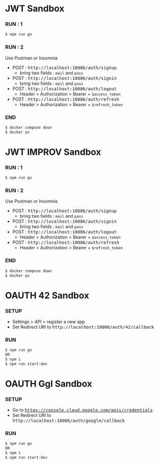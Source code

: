 # JWT Sandbox
### RUN : 1
```c
$ npm run go
```
### RUN : 2 
Use Postman or Insomnia
- POST : <kbd>http://localhost:10086/auth/signup</kbd>
  - bring two fields : `mail` and `pass`
- POST : <kbd>http://localhost:10086/auth/signin</kbd>
  - bring two fields : `mail` and `pass`
- POST : <kbd>http://localhost:10086/auth/logout</kbd>
  - Header > Authorization > Bearer + `$access_token`
- POST : <kbd>http://localhost:10086/auth/refresh</kbd>
  - Header > Authorization > Bearer + `$refresh_token`
### END
```c
$ docker compose down
$ docker ps
``` 

# JWT IMPROV Sandbox
### RUN : 1
```c
$ npm run go
```
### RUN : 2 
Use Postman or Insomnia
- POST : <kbd>http://localhost:10086/auth/signup</kbd>
  - bring two fields : `mail` and `pass`
- POST : <kbd>http://localhost:10086/auth/signin</kbd>
  - bring two fields : `mail` and `pass`
- POST : <kbd>http://localhost:10086/auth/logout</kbd>
  - Header > Authorization > Bearer + `$access_token`
- POST : <kbd>http://localhost:10086/auth/refresh</kbd>
  - Header > Authorization > Bearer + `$refresh_token`
### END
```c
$ docker compose down
$ docker ps
``` 

# OAUTH 42 Sandbox
### SETUP
- Settings > API > register a new app
- Set Redirect URI to <kbd>http://localhost:10086/auth/42/callback</kbd>
### RUN
```c
$ npm run go
OR
$ npm i
$ npm run start:dev
```

# OAUTH Ggl Sandbox
### SETUP
- Go to <kbd>https://console.cloud.google.com/apis/credentials</kbd>
- Set Redirect URI to <kbd>http://localhost:10086/auth/google/callback</kbd>
### RUN
```c
$ npm run go
OR
$ npm i
$ npm run start:dev
```
